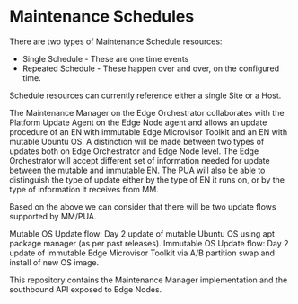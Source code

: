 # Maintenance Schedules

There are two types of Maintenance Schedule resources:

- Single Schedule - These are one time events
- Repeated Schedule - These happen over and over, on the configured time.

Schedule resources can currently reference either a single Site or a Host.

The Maintenance Manager on the Edge Orchestrator collaborates with the Platform Update Agent on the Edge Node agent and
allows an update procedure of an EN with immutable Edge Microvisor Toolkit and an EN with mutable Ubuntu OS.
A distinction will be made between two types of updates both on Edge Orchestrator and Edge Node level.
The Edge Orchestrator will accept different set of information needed for update between the mutable and immutable EN.
The PUA will also be able to distinguish the type of update either by the type of EN it runs on, or by the type
of information it receives from MM.

Based on the above we can consider that there will be two update flows supported by MM/PUA.

Mutable OS Update flow: Day 2 update of mutable Ubuntu OS using apt package manager (as per past releases).
Immutable OS Update flow: Day 2 update of immutable Edge Microvisor Toolkit via A/B partition swap and
install of new OS image.

This repository contains the Maintenance Manager implementation and the southbound API exposed to Edge Nodes.
